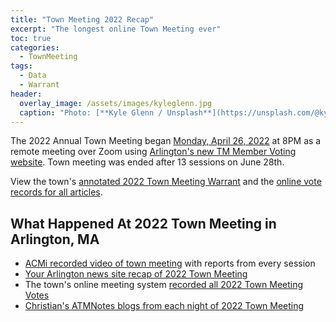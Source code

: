 ```yaml
---
title: "Town Meeting 2022 Recap"
excerpt: "The longest online Town Meeting ever"
toc: true
categories:
  - TownMeeting
tags:
  - Data
  - Warrant
header:
  overlay_image: /assets/images/kyleglenn.jpg
  caption: "Photo: [**Kyle Glenn / Unsplash**](https://unsplash.com/@kylejglenn)"
---
```


The 2022 Annual Town Meeting began [Monday, April 26, 2022](https://www.arlingtonma.gov/town-governance/town-meeting) at 8PM as a remote meeting over Zoom using [Arlington's new TM Member Voting website](https://arlington.townmeeting.online/arlington-virtual-town-meeting-archives).  Town meeting was ended after 13 sessions on June 28th.

View the town's [annotated 2022 Town Meeting Warrant](https://www.arlingtonma.gov/town-governance/town-meeting/2022-town-meeting-warrant) and the [online vote records for all articles](https://arl2022atm.townmeeting.online/view-votes-public).

## What Happened At 2022 Town Meeting in Arlington, MA

- [ACMi recorded video of town meeting](https://acmi.tv/?s=2022+town+meeting) with reports from every session
- [Your Arlington news site recap of 2022 Town Meeting](https://yourarlington.com/arlington-archives/town-school/town-meeting/tm22-13.html)
- The town's online meeting system [recorded all 2022 Town Meeting Votes](https://arl2022atm.townmeeting.online/view-votes-public)
- [Christian's ATMNotes blogs from each night of 2022 Town Meeting](https://atmnotes.blogspot.com/2022/06/)

